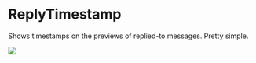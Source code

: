 # ReplyTimestamp

Shows timestamps on the previews of replied-to messages. Pretty simple.

![](https://github.com/prodbyeagle/cord/assets/1547062/62e2b67a-e567-4c7a-884d-4640f897f7e0)
